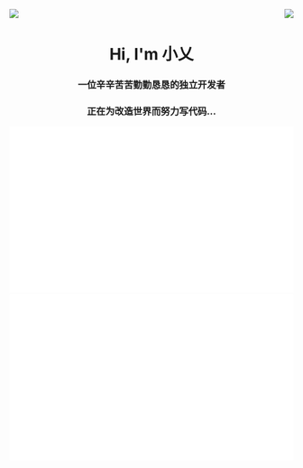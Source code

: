 <p>
  <a href="https://count.getloli.com/"><img src="https://count.getloli.com/get/@:iwxyi"></a>
  <img src="https://weather-icon.journeyad.repl.co/@hangzhou?v=1" align="right">
</p>



<h1 align="center">Hi, I'm 小乂</h1>
<h3 align="center">一位辛辛苦苦勤勤恳恳的独立开发者</h3>
<h3 align="center">正在为改造世界而努力写代码...</h3>



<!-- ![Github Stats](https://github-readme-stats.vercel.app/api?username=iwxyi&bg_color=30,e96443,904e95&title_color=fff&text_color=fff) -->

![](https://raw.githubusercontent.com/iwxyi/github-stats-transparent/output/generated/overview.svg)
![](https://raw.githubusercontent.com/iwxyi/github-stats-transparent/output/generated/languages.svg)

